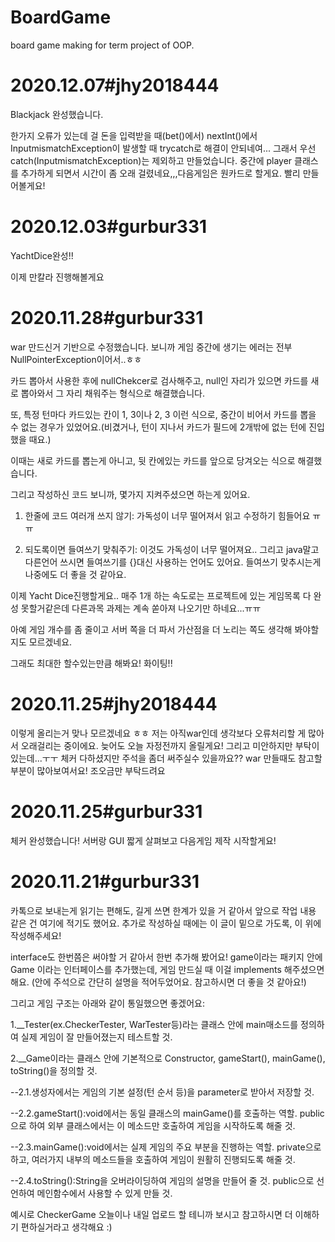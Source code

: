 # BoardGame
board game making for term project of OOP.

# 2020.12.07#jhy2018444
Blackjack 완성했습니다.

한가지 오류가 있는데 걸 돈을 입력받을 때(bet()에서) nextInt()에서 InputmismatchException이 발생할 때 trycatch로 해결이 안되네여...
그래서 우선 catch(InputmismatchException)는 제외하고 만들었습니다. 
중간에 player 클래스를 추가하게 되면서 시간이 좀 오래 걸렸네요,,,다음게임은 원카드로 할게요. 빨리 만들어볼게요!

# 2020.12.03#gurbur331

YachtDice완성!!

이제 만칼라 진행해볼게요

# 2020.11.28#gurbur331

war 만드신거 기반으로 수정했습니다. 보니까 게임 중간에 생기는 에러는 전부 NullPointerException이어서..ㅎㅎ

카드 뽑아서 사용한 후에 nullChekcer로 검사해주고, null인 자리가 있으면 카드를 새로 뽑아와서 그 자리 채워주는 형식으로 해결했습니다.

또, 특정 턴마다 카드있는 칸이 1, 3이나 2, 3 이런 식으로, 중간이 비어서 카드를 뽑을 수 없는 경우가 있었어요.(비겼거나, 턴이 지나서 카드가 필드에 2개밖에 없는 턴에 진입했을 때요.)

이때는 새로 카드를 뽑는게 아니고, 뒷 칸에있는 카드를 앞으로 당겨오는 식으로 해결했습니다.

그리고 작성하신 코드 보니까, 몇가지 지켜주셨으면 하는게 있어요.

1. 한줄에 코드 여러개 쓰지 않기: 가독성이 너무 떨어져서 읽고 수정하기 힘들어요 ㅠㅠ

2. 되도록이면 들여쓰기 맞춰주기: 이것도 가독성이 너무 떨어져요.. 그리고 java말고 다른언어 쓰시면 들여쓰기를 {}대신 사용하는 언어도 있어요. 들여쓰기 맞추시는게 나중에도 더 좋을 것 같아요.

이제 Yacht Dice진행할게요.. 매주 1개 하는 속도로는 프로젝트에 있는 게임목록 다 완성 못할거같은데 다른과목 과제는 계속 쏟아져 나오기만 하네요...ㅠㅠ

아예 게임 개수를 좀 줄이고 서버 쪽을 더 파서 가산점을 더 노리는 쪽도 생각해 봐야할지도 모르겠네요.

그래도 최대한 할수있는만큼 해봐요! 화이팅!!

# 2020.11.25#jhy2018444

이렇게 올리는거 맞나 모르겠네요 ㅎㅎ 저는 아직war인데 생각보다 오류처리할 게 많아서 오래걸리는 중이에요. 늦어도 오늘 자정전까지 올릴게요!
그리고 미안하지만 부탁이 있는데...ㅜㅜ 체커 다하셨지만 주석을 좀더 써주실수 있을까요?? war 만들때도 참고할 부분이 많아보여서요! 조오금만 부탁드려요

# 2020.11.25#gurbur331

체커 완성했습니다! 서버랑 GUI 짧게 살펴보고 다음게임 제작 시작할게요!

# 2020.11.21#gurbur331

카톡으로 보내는게 읽기는 편해도, 길게 쓰면 한계가 있을 거 같아서 앞으로 작업 내용 같은 건 여기에 적기도 했어요. 추가로 작성하실 때에는 이 글이 밑으로 가도록, 이 위에 작성해주세요!

interface도 한번쯤은 써야할 거 같아서 한번 추가해 봤어요!
game이라는 패키지 안에 Game 이라는 인터페이스를 추가했는데, 게임 만드실 때 이걸 implements 해주셨으면 해요.
(안에 주석으로 간단히 설명을 적어두었어요. 참고하시면 더 좋을 것 같아요!)

그리고 게임 구조는 아래와 같이 통일했으면 좋겠어요:

1.__Tester(ex.CheckerTester, WarTester등)라는 클래스 안에 main매소드를 정의하여 실제 게임이 잘 만들어졌는지 테스트할 것.

2.__Game이라는 클래스 안에 기본적으로 Constructor, gameStart(), mainGame(), toString()을 정의할 것.

--2.1.생성자에서는 게임의 기본 설정(턴 순서 등)을 parameter로 받아서 저장할 것.
 
--2.2.gameStart():void에서는 동일 클래스의 mainGame()를 호출하는 역할. public으로 하여 외부 클래스에서는 이 메소드만 호출하여 게임을 시작하도록 해줄 것.
 
--2.3.mainGame():void에서는 실제 게임의 주요 부분을 진행하는 역할. private으로 하고, 여러가지 내부의 메소드들을 호출하여 게임이 원활히 진행되도록 해줄 것.
 
--2.4.toString():String을 오버라이딩하여 게임의 설명을 만들어 줄 것. public으로 선언하여 메인함수에서 사용할 수 있게 만들 것.

예시로 CheckerGame 오늘이나 내일 업로드 할 테니까 보시고 참고하시면 더 이해하기 편하실거라고 생각해요 :)
